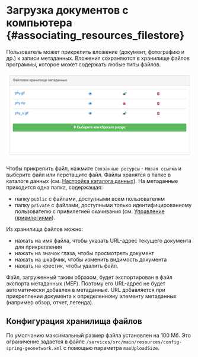 # Загрузка документов с компьютера {#associating_resources_filestore}

Пользователь может прикрепить вложение (документ, фотографию и др.) к записи метаданных. 
Вложения сохраняются в хранилище файлов программы, которое может содержать любые типы файлов.

![](img/filestore.ru.png)

Чтобы прикрепить файл, нажмите `Связанные ресурсы` - `Новая ссылка` и выберите файл или перетащите файл. 
Файлы хранятся в папке в каталоге данных (см. [Настройка каталога данных](../../install-guide/customizing-data-directory.md)). 
На метаданные приходится одна папка, содержащая:

- папку `public` с файлами, доступными всем пользователям
- папку `private` с файлами, доступными только идентифицированному пользователю с привилегией скачивания (см. [Управление привилегиями](../publishing/managing-privileges.md)).

Из хранилища файлов можно:

- нажать на имя файла, чтобы указать URL-адрес текущего документа для прикрепления
- нажать на значок глаза, чтобы просмотреть документ
- нажать на шкафчик, чтобы изменить видимость документа
- нажать на крестик, чтобы удалить файл.

Файл, загруженный таким образом, будет экспортирован в файл экспорта метаданных (MEF). 
Поэтому его URL-адрес не будет автоматически добавлен в метаданные. 
URL добавляется при прикреплении документа к определенному элементу метаданных (например обзор, отчет, легенда).

## Конфигурация хранилища файлов

По умолчанию максимальный размер файла установлен на 100 Мб. 
Это ограничение задается в файле `/services/src/main/resources/config-spring-geonetwork.xml` с помощью параметра `maxUploadSize`.
